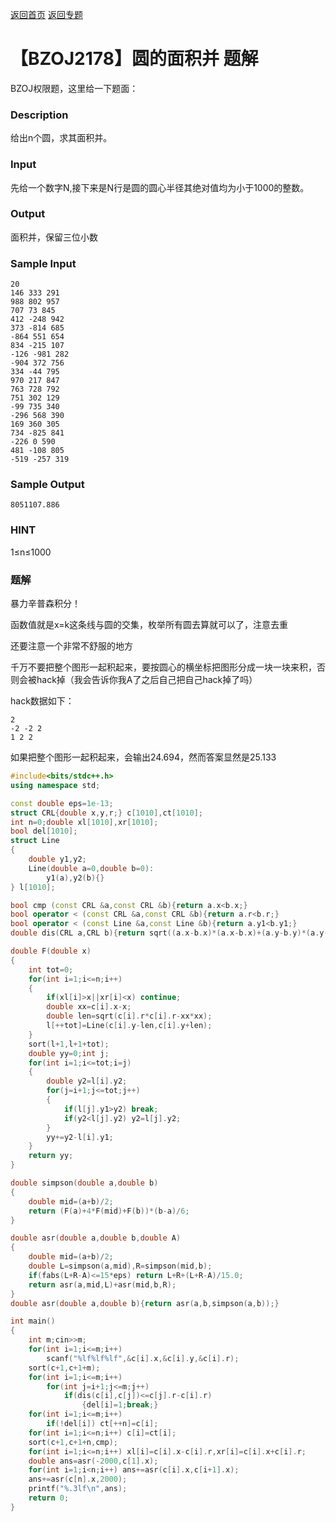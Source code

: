 [返回首页](https://EbolaEmperor.github.io)
[返回专题](https://EbolaEmperor.github.io/special/Simpson)

# 【BZOJ2178】圆的面积并 题解

BZOJ权限题，这里给一下题面：

### Description
给出n个圆，求其面积并。
### Input
先给一个数字N,接下来是N行是圆的圆心半径其绝对值均为小于1000的整数。
### Output
面积并，保留三位小数
### Sample Input
```
20
146 333 291
988 802 957
707 73 845
412 -248 942
373 -814 685
-864 551 654
834 -215 107
-126 -981 282
-904 372 756
334 -44 795
970 217 847
763 728 792
751 302 129
-99 735 340
-296 568 390
169 360 305
734 -825 841
-226 0 590
481 -108 805
-519 -257 319
```
### Sample Output
```
8051107.886
```
### HINT
1≤n≤1000

### 题解

暴力辛普森积分！

函数值就是x=k这条线与圆的交集，枚举所有圆去算就可以了，注意去重

还要注意一个非常不舒服的地方

千万不要把整个图形一起积起来，要按圆心的横坐标把图形分成一块一块来积，否则会被hack掉（我会告诉你我A了之后自己把自己hack掉了吗）

hack数据如下：
```
2
-2 -2 2
1 2 2
```
如果把整个图形一起积起来，会输出24.694，然而答案显然是25.133

```cpp
#include<bits/stdc++.h>
using namespace std;

const double eps=1e-13;
struct CRL{double x,y,r;} c[1010],ct[1010];
int n=0;double xl[1010],xr[1010];
bool del[1010];
struct Line
{
	double y1,y2;
	Line(double a=0,double b=0):
		y1(a),y2(b){}
} l[1010];

bool cmp (const CRL &a,const CRL &b){return a.x<b.x;}
bool operator < (const CRL &a,const CRL &b){return a.r<b.r;}
bool operator < (const Line &a,const Line &b){return a.y1<b.y1;}
double dis(CRL a,CRL b){return sqrt((a.x-b.x)*(a.x-b.x)+(a.y-b.y)*(a.y-b.y));}

double F(double x)
{
	int tot=0;
	for(int i=1;i<=n;i++)
	{
		if(xl[i]>x||xr[i]<x) continue;
		double xx=c[i].x-x;
		double len=sqrt(c[i].r*c[i].r-xx*xx);
		l[++tot]=Line(c[i].y-len,c[i].y+len);
	}
	sort(l+1,l+1+tot);
	double yy=0;int j;
	for(int i=1;i<=tot;i=j)
	{
		double y2=l[i].y2;
		for(j=i+1;j<=tot;j++)
		{
			if(l[j].y1>y2) break;
			if(y2<l[j].y2) y2=l[j].y2;
		}
		yy+=y2-l[i].y1;
	}
	return yy;
}

double simpson(double a,double b)
{
	double mid=(a+b)/2;
	return (F(a)+4*F(mid)+F(b))*(b-a)/6;
}

double asr(double a,double b,double A)
{
	double mid=(a+b)/2;
	double L=simpson(a,mid),R=simpson(mid,b);
	if(fabs(L+R-A)<=15*eps) return L+R+(L+R-A)/15.0;
	return asr(a,mid,L)+asr(mid,b,R);
}
double asr(double a,double b){return asr(a,b,simpson(a,b));}

int main()
{
	int m;cin>>m;
	for(int i=1;i<=m;i++)
		scanf("%lf%lf%lf",&c[i].x,&c[i].y,&c[i].r);
	sort(c+1,c+1+m);
	for(int i=1;i<=m;i++)
		for(int j=i+1;j<=m;j++)
			if(dis(c[i],c[j])<=c[j].r-c[i].r)
				{del[i]=1;break;}
	for(int i=1;i<=m;i++)
		if(!del[i]) ct[++n]=c[i];
	for(int i=1;i<=n;i++) c[i]=ct[i];
	sort(c+1,c+1+n,cmp);
	for(int i=1;i<=n;i++) xl[i]=c[i].x-c[i].r,xr[i]=c[i].x+c[i].r;
	double ans=asr(-2000,c[1].x);
	for(int i=1;i<n;i++) ans+=asr(c[i].x,c[i+1].x);
	ans+=asr(c[n].x,2000);
	printf("%.3lf\n",ans);
	return 0;
}
```

